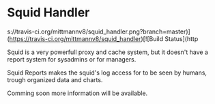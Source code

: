 Squid Handler
=============

s://travis-ci.org/mittmannv8/squid_handler.png?branch=master)](https://travis-ci.org/mittmannv8/squid_handler)[![Build Status](http


Squid is a very powerfull proxy and cache system, but it doesn't have a report system for sysadmins or for managers.

Squid Reports makes the squid's log access for to be seen by humans, trough organized data and charts.


Comming soon more information will be available.
